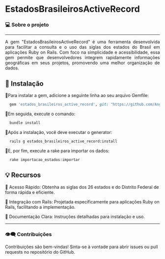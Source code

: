 # EstadosBrasileirosActiveRecord


### 💻 Sobre o projeto
---

<div align="justify">
A gem "EstadosBrasileirosActiveRecord" é uma ferramenta desenvolvida para facilitar a consulta e o uso das siglas dos estados do Brasil em aplicações Ruby on Rails. Com foco na simplicidade e acessibilidade, essa gem permite que desenvolvedores integrem rapidamente informações geográficas em seus projetos, promovendo uma melhor organização de dados.
</div>

## 🚀 Instalação

 🔹Para instalar a gem, adicione a seguinte linha ao seu arquivo Gemfile: 

```ruby
  gem 'estados_brasileiros_active_record', git: "https://github.com/AngeloSouza1/estado-brasileiros-gem.git"
```

🔹Em seguida, execute o comando:

```sh
  bundle install
```

🔹Após a instalação, você deve executar o generator:

```sh
  rails g estados_brasileiros_active_record:install
```

 🔹E, por fim, execute a rake para importar os dados: 

```sh
  rake importacao_estados:importar
```  

## 💡 Recursos

  🔹 Acesso Rápido: Obtenha as siglas dos 26 estados e do Distrito Federal de forma rápida e eficiente.
    
  🔹 Integração com Rails: Projetada especificamente para aplicações Ruby on Rails, facilitando a implementação.
    
  🔹 Documentação Clara: Instruções detalhadas para instalação e uso.

---

### 👁️‍🗨️ Contribuições

Contribuições são bem-vindas! Sinta-se à vontade para abrir issues ou pull requests no repositório do GitHub.